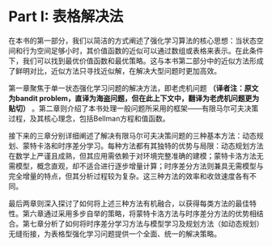 # Part I: 表格解决法
  在本书的第一部分，我们以简洁的方式阐述了强化学习算法的核心思想：当状态空间和行为空间足够小时，其价值函数的近似可以通过数组或表格来表示。在此条件下，我们可以找到最优价值函数和最优策略。这与本书第二部分中的近似方法形成了鲜明对比，近似方法只寻找近似解，在解决大型问题时更加高效。

  第一章聚焦于单一状态强化学习问题的解决方法，即老虎机问题 **（译者注：原文为bandit problem，直译为海盗问题，但在此上下文中，翻译为老虎机问题更为贴切）** 。第二章则介绍了本书处理一般问题所采用的框架——有限马尔可夫决策过程，及其核心理念，包括Bellman方程和值函数。

  接下来的三章分别详细阐述了解决有限马尔可夫决策问题的三种基本方法：动态规划、蒙特卡洛和时序差分学习。每种方法都有其独特的优势与局限：动态规划方法在数学上严谨且成熟，但其应用需依赖于对环境完整准确的建模；蒙特卡洛方法无需模型，概念直观，却不适合进行逐步增量计算；时序差分方法则兼具无需模型与完全增量的特点，但其分析过程较为复杂。这三种方法的效率和收敛速度各有不同。

  最后两章则深入探讨了如何将上述三种方法有机融合，以获得每类方法的最佳特性。第六章通过采用多步自举的策略，将蒙特卡洛方法与时序差分方法的优势相结合。第七章分析了如何将时序差分学习方法与模型学习及规划方法（如动态规划）无缝衔接，为表格型强化学习问题提供一个全面、统一的解决策略。
